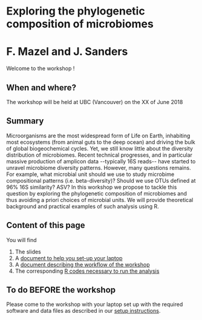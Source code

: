 # Exploring the phylogenetic composition of microbiomes
# F. Mazel and J. Sanders

Welcome to the workshop !

## When and where? 
The workshop will be held at UBC (Vancouver) on the XX of June 2018

## Summary 

Microorganisms are the most widespread form of Life on Earth, inhabiting
most ecosystems (from animal guts to the deep ocean) and driving the bulk of global biogeochemical cycles. Yet, we still know little about the diversity distribution of microbiomes. Recent technical progresses, and in particular massive production of amplicon data --typically 16S reads-- have started to unravel microbiome diversity patterns. However, many questions remains. For example, what microbial unit should we use to study microbime compositional patterns (i.e. beta-diversity)? Should we use OTUs defined at 96% 16S similarity? ASV? In this workshop we propose to tackle this question by exploring the phylogenetic composition of microbiomes and thus avoiding a priori choices of microbial units. We will provide theoretical background and practical examples of such analysis using R.  

## Content of this page

You will find 
1. The slides 
2. A [document to help you set-up your laptop](https://github.com/FloMazel/Microbiome_Phylo_Diversity_Workshop/blob/master/SetUp.md)
3. A [document describing the workflow of the workshop](https://github.com/FloMazel/Microbiome_Phylo_Diversity_Workshop/blob/master/Workflow.md)
2. The corresponding [R codes necessary to run the analysis](https://github.com/FloMazel/Microbiome_Phylo_Diversity_Workshop/blob/master/Main_R_script.R)


## To do BEFORE the workshop 

Please come to the workshop with your laptop set up with the required
software and data files as described in our [setup instructions](https://github.com/FloMazel/Microbiome_Phylo_Diversity_Workshop/blob/master/SetUp.md).

